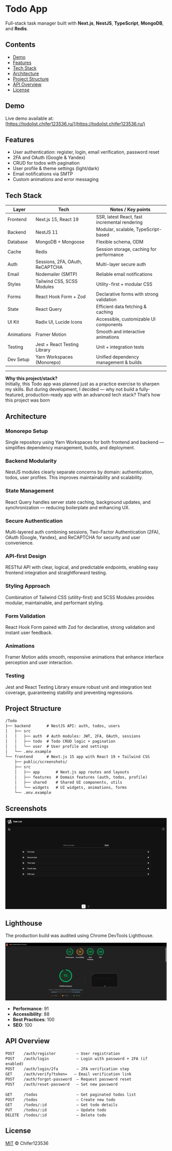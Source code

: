 # Todo App

Full-stack task manager built with **Next.js**, **NestJS**, **TypeScript**, **MongoDB**, and **Redis**.

## Contents

- [Demo](#demo)
- [Features](#features)
- [Tech Stack](#tech-stack)
- [Architecture](#architecture)
- [Project Structure](#project-structure)
- [API Overview](#api-overview)
- [License](#license)

## Demo

Live demo available at:  
[https://todolist.chifer123536.ru/](https://todolist.chifer123536.ru/)

## Features

- User authentication: register, login, email verification, password reset
- 2FA and OAuth (Google & Yandex)
- CRUD for todos with pagination
- User profile & theme settings (light/dark)
- Email notifications via SMTP
- Custom animations and error messaging

## Tech Stack

| Layer      | Tech                            | Notes / Key points                            |
| ---------- | ------------------------------- | --------------------------------------------- |
| Frontend   | Next.js 15, React 19            | SSR, latest React, fast incremental rendering |
| Backend    | NestJS 11                       | Modular, scalable, TypeScript-based           |
| Database   | MongoDB + Mongoose              | Flexible schema, ODM                          |
| Cache      | Redis                           | Session storage, caching for performance      |
| Auth       | Sessions, 2FA, OAuth, ReCAPTCHA | Multi-layer secure auth                       |
| Email      | Nodemailer (SMTP)               | Reliable email notifications                  |
| Styles     | Tailwind CSS, SCSS Modules      | Utility-first + modular CSS                   |
| Forms      | React Hook Form + Zod           | Declarative forms with strong validation      |
| State      | React Query                     | Efficient data fetching & caching             |
| UI Kit     | Radix UI, Lucide Icons          | Accessible, customizable UI components        |
| Animations | Framer Motion                   | Smooth and interactive animations             |
| Testing    | Jest + React Testing Library    | Unit + integration tests                      |
| Dev Setup  | Yarn Workspaces (Monorepo)      | Unified dependency management & builds        |

---

**Why this project/stack?**  
Initially, this Todo app was planned just as a practice exercise to sharpen my skills.
But during development, I decided — why not build a fully-featured, production-ready app with an advanced tech stack?
That’s how this project was born

## Architecture

### Monorepo Setup

Single repository using Yarn Workspaces for both frontend and backend — simplifies dependency management, builds, and deployment.

### Backend Modularity

NestJS modules clearly separate concerns by domain: authentication, todos, user profiles. This improves maintainability and scalability.

### State Management

React Query handles server state caching, background updates, and synchronization — reducing boilerplate and enhancing UX.

### Secure Authentication

Multi-layered auth combining sessions, Two-Factor Authentication (2FA), OAuth (Google, Yandex), and ReCAPTCHA for security and user convenience.

### API-first Design

RESTful API with clear, logical, and predictable endpoints, enabling easy frontend integration and straightforward testing.

### Styling Approach

Combination of Tailwind CSS (utility-first) and SCSS Modules provides modular, maintainable, and performant styling.

### Form Validation

React Hook Form paired with Zod for declarative, strong validation and instant user feedback.

### Animations

Framer Motion adds smooth, responsive animations that enhance interface perception and user interaction.

### Testing

Jest and React Testing Library ensure robust unit and integration test coverage, guaranteeing stability and preventing regressions.

## Project Structure

```
/Todo
├── backend       # NestJS API: auth, todos, users
│   ├── src
│   │   ├── auth  # Auth modules: JWT, 2FA, OAuth, sessions
│   │   ├── todo  # Todo CRUD logic + pagination
│   │   └── user  # User profile and settings
│   └── .env.example
└── frontend      # Next.js 15 app with React 19 + Tailwind CSS
    ├── public/screenshots/
    ├── src
    │   ├── app       # Next.js app routes and layouts
    │   ├── features  # Domain features (auth, todos, profile)
    │   ├── shared    # Shared UI components, utils
    │   └── widgets   # UI widgets, animations, forms
    └── .env.example

```

## Screenshots

![screenshot](https://raw.githubusercontent.com/Chifer123536/Todo/master/frontend/public/screenshots/Screenshot.png)

## Lighthouse

The production build was audited using Chrome DevTools Lighthouse.

![lighthouse](https://raw.githubusercontent.com/Chifer123536/Todo/master/frontend/public/screenshots/Lighthouse_screenshot.png)

- **Performance**: 91
- **Accessibility**: 88
- **Best Practices**: 100
- **SEO**: 100

## API Overview

```
POST    /auth/register         — User registration
POST    /auth/login            — Login with password + 2FA (if enabled)
POST    /auth/login/2fa        — 2FA verification step
GET     /auth/verify?token=   — Email verification link
POST    /auth/forgot-password  — Request password reset
POST    /auth/reset-password   — Set new password

GET     /todos                 — Get paginated todos list
POST    /todos                 — Create new todo
GET     /todos/:id             — Get todo details
PUT     /todos/:id             — Update todo
DELETE  /todos/:id             — Delete todo

```

## License

[MIT](https://opensource.org/licenses/MIT) © Chifer123536
